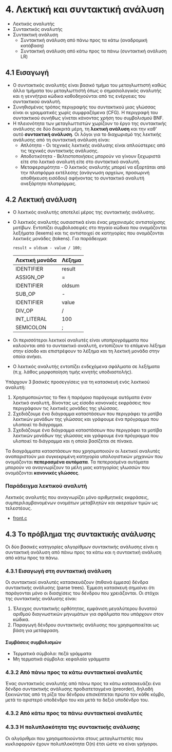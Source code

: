 # 4. Λεκτική και συντακτική ανάλυση

* Λεκτικός αναλυτής 
* Συντακτικός αναλυτής
* Συντακτική ανάλυση
  * Συντακτική ανάλυση από πάνω προς τα κάτω (αναδρομική κατάβαση)
  * Συντακτική ανάλυση από κάτω προς τα πάνω (συντακτική ανάλυση LR)

## 4.1 Εισαγωγή

* Ο συντακτικός αναλυτής είναι βασικό τμήμα του μεταγλωττιστή καθώς άλλα τμήματα του μεταγλωττιστή όπως ο σημασιολογικός αναλυτής και η γεννήτρια κώδικα καθοδηγούνται από τις ενέργειες του συντακτικού αναλυτή.
* Συνηθισμένος τρόπος περιγραφής του συντακτικού μιας γλώσσας είναι οι γραμματικές χωρίς συμφραζόμενα (CFG). Η περιγραφή του συντακτικού συνήθως γίνεται κάνοντας χρήση του συμβολισμού BNF.
* Η πλειονότητα των μεταγλωττιστών χωρίζουν το έργο της συντακτικής ανάλυσης σε δύο διακριτά μέρη, τη **λεκτική ανάλυση** και την καθ' αυτό **συντακτική ανάλυση**.  Οι λόγοι για το διαχωρισμό της λεκτικής ανάλυσης από τη συντακτική ανάλυση είναι:
  * Απλότητα - Οι τεχνικές λεκτικής ανάλυσης είναι απλούστερες από τις τεχνικές συντακτικής ανάλυσης.
  * Αποδοτικότητα - Βελτιστοποιήσεις μπορούν να γίνουν ξεχωριστά είτε στο λεκτικό αναλυτή είτε στο συντακτικό αναλυτή.
  * Μεταφερσιμότητα - Ο λεκτικός αναλυτής μπορεί να εξαρτάται από την πλατφόρμα εκτέλεσης (ανάγνωση αρχείων, προσωρινή αποθήκευση εισόδου) αφήνοντας το συντακτικό αναλυτή ανεξάρτητο πλατφόρμας.

## 4.2 Λεκτική ανάλυση

* Ο λεκτικός αναλυτής αποτελεί μέρος της συντακτικής ανάλυσης.
* Ο λεκτικός αναλυτής ουσιαστικά είναι ένας μηχανισμός αντιστοίχισης μοτίβων. Εντοπίζει συμβολοσειρές στο πηγαίο κώδικα που ονομάζονται λεξήματα (lexems) και τις αντιστοιχεί σε κατηγορίες που ονομάζονται λεκτικές μονάδες (tokens). Για παράδειγμα:

    ```
    result = oldsum - value / 100;
    ```

    | Λεκτική μονάδα | Λέξημα |
    | -------------- | ------ |
    | IDENTIFIER     | result |
    | ASSIGN_OP      | =      |
    | IDENTIFIER     | oldsum |
    | SUB_OP         | -      |
    | IDENTIFIER     | value  |
    | DIV_OP         | /      |
    | INT_LITERAL    | 100    |
    | SEMICOLON      | ;      |

* Οι περισσότεροι λεκτικοί αναλυτές είναι υποπρογράμματα που καλούνται από το συντακτικό αναλυτή, εντοπίζουν το επόμενο λέξημα στην είσοδο και επιστρέφουν το λέξημα και τη λεκτική μονάδα στην οποία ανήκει.
* Ο λεκτικός αναλυτής εντοπίζει ενδεχόμενα σφάλματα σε λεξήματα (π.χ. λάθος μορφοποίηση τιμής κινητής υποδιαστολής).

Υπάρχουν 3 βασικές προσεγγίσεις για τη κατασκευή ενός λεκτικού αναλυτή:

1. Χρησιμοποιώντας το flex ή παρόμοιο παράγουμε αυτόματα έναν λεκτικό αναλυτή, δίνοντας ως είσοδο κανονικές εκφράσεις που περιγράφουν τις λεκτικές μονάδες της γλώσσας.
2. Σχεδιάζουμε ένα διάγραμμα καταστάσεων που περιγράφει τα μοτίβα λεκτικών μονάδων της γλώσσας και γράφουμε ένα πρόγραμμα που υλοποιεί το διάγραμμα.
3. Σχεδιάζουμε ένα διάγραμμα καταστάσεων που περιγράφει τα μοτίβα λεκτικών μονάδων της γλώσσας και γράφουμε ένα πρόγραμμα που υλοποιεί το διάγραμμα και η οποία βασίζεται σε πίνακα.


Τα διαγράμματα καταστάσεων που χρησιμοποιούν οι λεκτικοί αναλυτές αναπαριστούν μια συγκεκριμένη κατηγορία υπολογιστικών μηχανών που ονομάζονται **πεπερασμένα αυτόματα**. Τα πεπερασμένα αυτόματα μπορούν να αναγνωρίζουν τα μέλη μιας κατηγορίας γλωσσών που ονομάζονται **κανονικές γλώσσες**.

### Παράδειγμα λεκτικού αναλυτή

Λεκτικός αναλυτής που αναγνωρίζει μόνο αριθμητικές εκφράσεις, συμπεριλαμβανομένων ονομάτων μεταβλητών και ακεραίων τιμών ως τελεστέους.

* [front.c](./../../pl/c/front.c)

## 4.3 Το πρόβλημα της συντακτικής ανάλυσης

Οι δύο βασικές κατηγορίες αλγορίθμων συντακτικής ανάλυσης είναι η συντακτική ανάλυση από πάνω προς τα κάτω και η συντακτική ανάλυση από κάτω προς τα πάνω.

### 4.3.1 Εισαγωγή στη συντακτική ανάλυση

Οι συντακτικοί αναλυτές κατασκευάζουν (πιθανά έμμεσα) δένδρα συντακτικής ανάλυσης (parse trees). Έμμεση κατασκευή σημαίνει ότι παράγονται μόνο οι διασχίσεις του δένδρου που χρειάζονται. Οι στόχοι της συντακτικής ανάλυσης είναι:
1. Έλεγχος συντακτικής ορθότητας, εμφάνιση μεγαλύτερου δυνατού αριθμού διαγνωστικών μηνυμάτων για σφάλματα που υπάρχουν στον κώδικα.
2. Παραγωγή δένδρου συντακτικής ανάλυσης που χρησιμοποιείται ως βάση για μετάφραση.

#### Συμβάσεις συμβολισμών

* Τερματικά σύμβολα: πεζά γράμματα
* Μη τερματικά σύμβολα: κεφαλαία γράμματα

### 4.3.2 Από πάνω προς τα κάτω συντακτικοί αναλυτές

Ένας συντακτικός αναλυτής από πάνω προς τα κάτω κατασκευάζει ένα δένδρο συντακτικής ανάλυσης προδιατεταγμένα (preorder), δηλαδή ξεκινώντας από τη ρίζα του δένδρου επισκέπτεται πρώτα τον κάθε κόμβο, μετά το αριστερό υποδένδρο του και μετά το δεξιό υποδένδρο του.

### 4.3.2 Από κάτω προς τα πάνω συντακτικοί αναλυτές

### 4.3.3 Η πολυπλοκότητα της συντακτικής ανάλυσης

Οι αλγόριθμοι που χρησιμοποιούνται στους μεταγλωττιστές που κυκλοφορούν έχουν πολυπλοκότητα O(n) έτσι ώστε να είναι γρήγοροι.